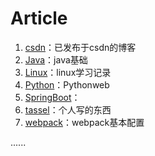 # Article
1. [csdn](<https://github.com/zsy0216/Artical/tree/master/csdn>)：已发布于csdn的博客
2. [Java](<https://github.com/zsy0216/Artical/tree/master/Java>)：java基础
3. [Linux](<https://github.com/zsy0216/Artical/tree/master/Linux>)：linux学习记录
4. [Python](<https://github.com/zsy0216/Artical/tree/master/Python>)：Pythonweb
5. [SpringBoot](<https://github.com/zsy0216/Artical/tree/master/SpringBoot>)：
6. [tassel](<https://github.com/zsy0216/Artical/tree/master/tassel>)：个人写的东西
7. [webpack](<https://github.com/zsy0216/Artical/tree/master/webpack>)：webpack基本配置

......

